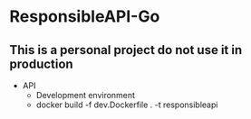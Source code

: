 # ResponsibleAPI-Go

## This is a personal project do not use it in production

- API
    - Development environment
    - docker build -f dev.Dockerfile . -t responsibleapi